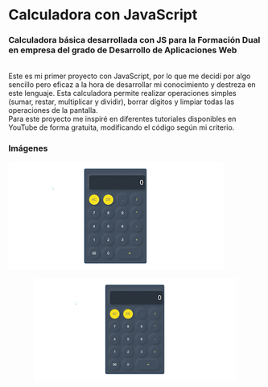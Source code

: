# Calculadora con JavaScript
### Calculadora básica desarrollada con JS para la Formación Dual en empresa del grado de Desarrollo de Aplicaciones Web
<br>
Este es mi primer proyecto con JavaScript, por lo que me decidí por algo sencillo pero eficaz a la hora de desarrollar mi conocimiento y destreza en este lenguaje.
Esta calculadora permite realizar operaciones simples (sumar, restar, multiplicar y dividir), borrar dígitos y limpiar todas las operaciones de la pantalla.
<br>
Para este proyecto me inspiré en diferentes tutoriales disponibles en YouTube de forma gratuita, modificando el código según mi criterio.

### Imágenes
![](https://github.com/jrodriguezc160/Proyectos/blob/main/calculadora-js-externo/demo/cal1.gif)
<p align="center">
  <img src="./demo/cal1.gif" width=80%>
</p>
